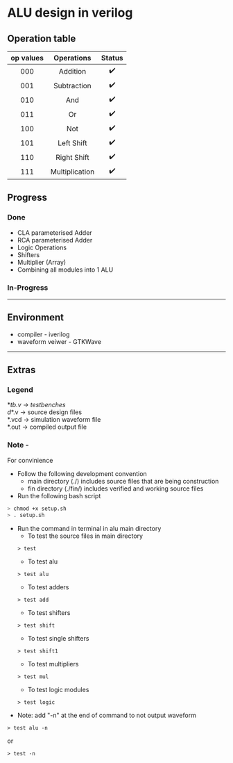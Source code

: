 # ALU design in verilog  

## Operation table
| op values | Operations | Status |
| :-: | :-: | :-: |
| 000 | Addition | :heavy_check_mark: |
| 001 | Subtraction | :heavy_check_mark: |
| 010 | And | :heavy_check_mark: |
| 011 | Or | :heavy_check_mark: |
| 100 | Not | :heavy_check_mark: |
| 101 | Left Shift | :heavy_check_mark: |
| 110 | Right Shift | :heavy_check_mark: |
| 111 | Multiplication | :heavy_check_mark: |


## Progress
### Done
- CLA parameterised Adder
- RCA parameterised Adder
- Logic Operations
- Shifters
- Multiplier (Array)
- Combining all modules into 1 ALU

### In-Progress

--- 

## Environment
- compiler - iverilog  
- waveform veiwer - GTKWave

--- 

## Extras
### Legend
\*_tb.v -> testbenches  
d_*.v -> source design files  
*.vcd -> simulation waveform file  
*.out -> compiled output file    

### Note -  
For convinience  
- Follow the following development convention
  - main directory (./) includes source files that are being construction
  - fin directory (./fin/) includes verified and working source files
- Run the following bash script
```sh
> chmod +x setup.sh
> . setup.sh 
```
- Run the command in terminal in alu main directory
  - To test the source files in main directory
  ```
  > test
  ```
  - To test alu
  ```
  > test alu
  ```
  - To test adders
  ```
  > test add
  ```
  - To test shifters
  ```
  > test shift
  ```
  - To test single shifters
  ```
  > test shift1
  ```
  - To test multipliers
  ```
  > test mul
  ```
  - To test logic modules
  ```
  > test logic
  ```
- Note: add "-n" at the end of command to not output waveform
```
> test alu -n
```
  or 
```
> test -n
```
